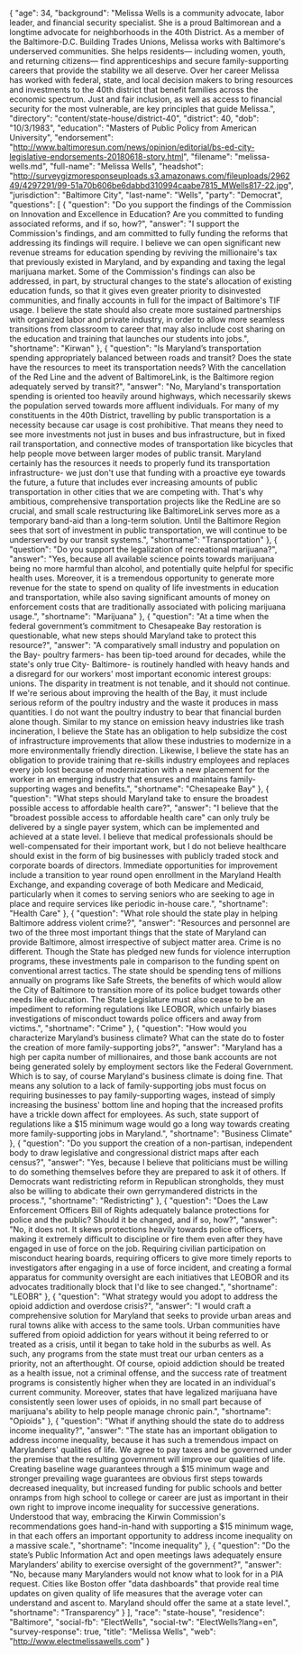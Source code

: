 {
  "age": 34,
  "background": "Melissa Wells is a community advocate, labor leader, and financial security specialist. She is a proud Baltimorean and a longtime advocate for neighborhoods in the 40th District.  As a member of the Baltimore-D.C. Building Trades Unions, Melissa works with Baltimore's underserved communities. She helps residents— including women, youth, and returning citizens— find apprenticeships and secure family-supporting careers that provide the stability we all deserve.   Over her career Melissa has worked with federal, state, and local decision makers to bring resources and investments to the 40th district that benefit families across the economic spectrum.  Just and fair inclusion, as well as access to financial security for the most vulnerable,  are key principles that guide Melissa.",
  "directory": "content/state-house/district-40",
  "district": 40,
  "dob": "10/3/1983",
  "education": "Masters of Public Policy from American University",
  "endorsement": "http://www.baltimoresun.com/news/opinion/editorial/bs-ed-city-legislative-endorsements-20180618-story.html",
  "filename": "melissa-wells.md",
  "full-name": "Melissa Wells",
  "headshot": "http://surveygizmoresponseuploads.s3.amazonaws.com/fileuploads/296249/4297291/99-51a70b606be6dabbd310994caabe7815_MWells817-22.jpg",
  "jurisdiction": "Baltimore City",
  "last-name": "Wells",
  "party": "Democrat",
  "questions": [
    {
      "question": "Do you support the findings of the Commission on Innovation and Excellence in Education? Are you committed to funding associated reforms, and if so, how?",
      "answer": "I support the Commission's findings, and am committed to fully funding the reforms that addressing its findings will require. I believe we can open significant new revenue streams for education spending by reviving the millionaire's tax that previously existed in Maryland, and by expanding and taxing the legal marijuana market. Some of the Commission's findings can also be addressed, in part, by structural changes to the state's allocation of existing education funds, so that it gives even greater priority to disinvested communities, and finally accounts in full for the impact of Baltimore's TIF usage. I believe the state should also create more sustained partnerships with organized labor and private industry, in order to allow more seamless transitions from classroom to career that may also include cost sharing on the education and training that launches our students into jobs.",
      "shortname": "Kirwan"
    },
    {
      "question": "Is Maryland’s transportation spending appropriately balanced between roads and transit? Does the state have the resources to meet its transportation needs? With the cancellation of the Red Line and the advent of BaltimoreLink, is the Baltimore region adequately served by transit?",
      "answer": "No, Maryland's transportation spending is oriented too heavily around highways, which necessarily skews the population served towards more affluent individuals. For many of my constituents in the 40th District, travelling by public transportation is a necessity because car usage is cost prohibitive. That means they need to see more investments not just in buses and bus infrastructure, but in fixed rail transportation, and connective modes of transportation like bicycles that help people move between larger modes of public transit.   Maryland certainly has the resources it needs to properly fund its transportation infrastructure- we just don't use that funding with a proactive eye towards the future, a future that includes ever increasing amounts of public transportation in other cities that we are competing with. That's why ambitious, comprehensive transportation projects like the RedLine are so crucial, and small scale restructuring like BaltimoreLink serves more as a temporary band-aid than a long-term solution. Until the Baltimore Region sees that sort of investment in public transportation, we will continue to be underserved by our transit systems.",
      "shortname": "Transportation"
    },
    {
      "question": "Do you support the legalization of recreational marijuana?",
      "answer": "Yes, because all available science points towards marijuana being no more harmful than alcohol, and potentially quite helpful for specific health uses. Moreover, it is a tremendous opportunity to generate more revenue for the state to spend on quality of life investments in education and transportation, while also saving significant amounts of money on enforcement costs that are traditionally associated with policing marijuana usage.",
      "shortname": "Marijuana"
    },
    {
      "question": "At a time when the federal government’s commitment to Chesapeake Bay restoration is questionable, what new steps should Maryland take to protect this resource?",
      "answer": "A comparatively small industry and population on the Bay- poultry farmers- has been tip-toed around for decades, while the state's only true City- Baltimore- is routinely handled with heavy hands and a disregard for our workers' most important economic interest groups: unions. The disparity in treatment is not tenable, and it should not continue. If we're serious about improving the health of the Bay, it must include serious reform of the poultry industry and the waste it produces in mass quantities. I do not want the poultry industry to bear that financial burden alone though. Similar to my stance on emission heavy industries like trash incineration, I believe the State has an obligation to help subsidize the cost of infrastructure improvements that allow these industries to modernize in a more environmentally friendly direction. Likewise, I believe the state has an obligation to provide training that re-skills industry employees and replaces every job lost because of modernization with a new placement for the worker in an emerging industry that ensures and maintains family-supporting wages and benefits.",
      "shortname": "Chesapeake Bay"
    },
    {
      "question": "What steps should Maryland take to ensure the broadest possible access to affordable health care?",
      "answer": "I believe that the \"broadest possible access to affordable health care\" can only truly be delivered by a single payer system, which can be implemented and achieved at a state level. I believe that medical professionals should be well-compensated for their important work, but I do not believe healthcare should exist in the form of big businesses with publicly traded stock and corporate boards of directors. Immediate opportunities for improvement include a transition to year round open enrollment in the Maryland Health Exchange, and expanding coverage of both Medicare and Medicaid, particularly when it comes to serving seniors who are seeking to age in place and require services like periodic in-house care.",
      "shortname": "Health Care"
    },
    {
      "question": "What role should the state play in helping Baltimore address violent crime?",
      "answer": "Resources and personnel are two of the three most important things that the state of Maryland can provide Baltimore, almost irrespective of subject matter area. Crime is no different. Though the State has pledged new funds for violence interruption programs, these investments pale in comparison to the funding spent on conventional arrest tactics. The state should be spending tens of millions annually on programs like Safe Streets, the benefits of which would allow the City of Baltimore to transition more of its police budget towards other needs like education. The State Legislature must also cease to be an impediment to reforming regulations like LEOBOR, which unfairly biases investigations of misconduct towards police officers and away from victims.",
      "shortname": "Crime"
    },
    {
      "question": "How would you characterize Maryland’s business climate? What can the state do to foster the creation of more family-supporting jobs?",
      "answer": "Maryland has a high per capita number of millionaires, and those bank accounts are not being generated solely by employment sectors like the Federal Government. Which is to say, of course Maryland's business climate is doing fine. That means any solution to a lack of family-supporting jobs must focus on requiring businesses to pay family-supporting wages, instead of simply increasing the business' bottom line and hoping that the increased profits have a trickle down affect for employees. As such, state support of regulations like a $15 minimum wage would go a long way towards creating more family-supporting jobs in Maryland.",
      "shortname": "Business Climate"
    },
    {
      "question": "Do you support the creation of a non-partisan, independent body to draw legislative and congressional district maps after each census?",
      "answer": "Yes, because I believe that politicians must be willing to do something themselves before they are prepared to ask it of others. If Democrats want redistricting reform in Republican strongholds, they must also be willing to abdicate their own gerrymandered districts in the process.",
      "shortname": "Redistricting"
    },
    {
      "question": "Does the Law Enforcement Officers Bill of Rights adequately balance protections for police and the public? Should it be changed, and if so, how?",
      "answer": "No, it does not. It skews protections heavily towards police officers, making it extremely difficult to discipline or fire them even after they have engaged in use of force on the job. Requiring civilian participation on misconduct hearing boards, requiring officers to give more timely reports to investigators after engaging in a use of force incident, and creating a formal apparatus for community oversight are each initiatives that LEOBOR and its advocates traditionally block that I'd like to see changed.",
      "shortname": "LEOBR"
    },
    {
      "question": "What strategy would you adopt to address the opioid addiction and overdose crisis?",
      "answer": "I would craft a comprehensive solution for Maryland that seeks to provide urban areas and rural towns alike with access to the same tools. Urban communities have suffered from opioid addiction for years without it being referred to or treated as a crisis, until it began to take hold in the suburbs as well. As such, any programs from the state must treat our urban centers as a priority, not an afterthought. Of course, opioid addiction should be treated as a health issue, not a criminal offense, and the success rate of treatment programs is consistently higher when they are located in an individual's current community. Moreover, states that have legalized marijuana have consistently seen lower uses of opioids, in no small part because of marijuana's ability to help people manage chronic pain.",
      "shortname": "Opioids"
    },
    {
      "question": "What if anything should the state do to address income inequality?",
      "answer": "The state has an important obligation to address income inequality, because it has such a tremendous impact on Marylanders' qualities of life. We agree to pay taxes and be governed under the premise that the resulting government will improve our qualities of life. Creating baseline wage guarantees through a $15 minimum wage and stronger prevailing wage guarantees are obvious first steps towards decreased inequality, but increased funding for public schools and better onramps from high school to college or career are just as important in their own right to improve income inequality for successive generations. Understood that way, embracing the Kirwin Commission's recommendations goes hand-in-hand with supporting a $15 minimum wage, in that each offers an important opportunity to address income inequality on a massive scale.",
      "shortname": "Income inequality"
    },
    {
      "question": "Do the state’s Public Information Act and open meetings laws adequately ensure Marylanders’ ability to exercise oversight of the government?",
      "answer": "No, because many Marylanders would not know what to look for in a PIA request. Cities like Boston offer \"data dashboards\" that provide real time updates on given quality of life measures that the average voter can understand and ascent to. Maryland should offer the same at a state level.",
      "shortname": "Transparency"
    }
  ],
  "race": "state-house",
  "residence": "Baltimore",
  "social-fb": "ElectWells",
  "social-tw": "ElectWells?lang=en",
  "survey-response": true,
  "title": "Melissa Wells",
  "web": "http://www.electmelissawells.com"
}
